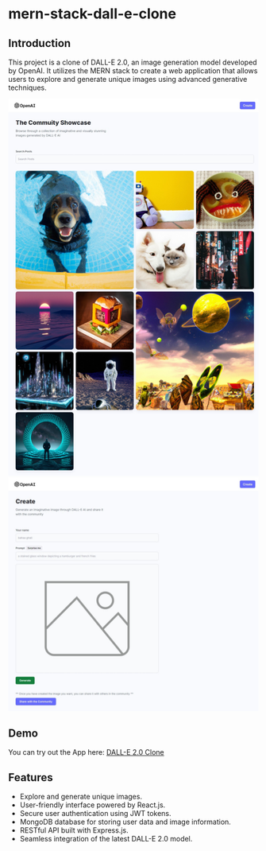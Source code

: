 # mern-stack-dall-e-clone

## Introduction

This project is a clone of DALL-E 2.0, an image generation model developed by OpenAI. It utilizes the MERN stack to create a web application that allows users to explore and generate unique images using advanced generative techniques.

<img src="./client/src/assets/1.jpeg" />
<img src="./client/src/assets/2.jpeg" />

<h2>Demo</h2>
You can try out the App here: <a href="https://dall-e-bahaaghali000.vercel.app/">DALL-E 2.0 Clone</a>

## Features

- Explore and generate unique images.
- User-friendly interface powered by React.js.
- Secure user authentication using JWT tokens.
- MongoDB database for storing user data and image information.
- RESTful API built with Express.js.
- Seamless integration of the latest DALL-E 2.0 model.
